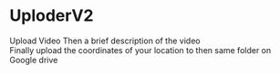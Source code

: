 # UploderV2
Upload Video
Then a brief description of the video  
Finally upload the coordinates of your location to then same folder on Google drive
